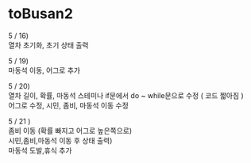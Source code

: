# toBusan2

5 / 16)<br/>
열차 초기화, 초기 상태 출력

5 / 19)<br/>
마동석 이동, 어그로 추가

5 / 20)<br/>
열차 길이, 확률, 마동석 스테미나 if문에서 do ~ while문으로 수정 ( 코드 짧아짐 ) <br/>
어그로 수정, 시민, 좀비, 마동석 이동 수정

5 / 21 )<br/>
좀비 이동 (확률 빠지고 어그로 높은쪽으로)<br/>시민,좀비,마동석 이동 후 상태 출력)<br/>마동석 도발,휴식 추가
